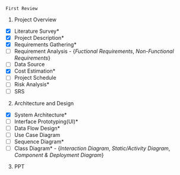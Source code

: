 `First Review`
1. Project Overview
- [X] Literature Survey*
- [X] Project Description*
- [X] Requirements Gathering*
- [ ] Requirement Analysis - {*Fuctional Requirements*, *Non-Functional Requirements*}
- [ ] Data Source
- [X] Cost Estimation*
- [ ] Project Schedule
- [ ] Risk Analysis*
- [ ] SRS

2. Architecture and Design
- [X] System Architecture*
- [ ] Interface Prototyping(UI)*
- [ ] Data Flow Design*
- [ ] Use Case Diagram
- [ ] Sequence Diagram*
- [ ] Class Diagram* - {*Interaction Diagram*, *Static/Activity Diagram*, *Component & Deployment Diagram*}

3. PPT
